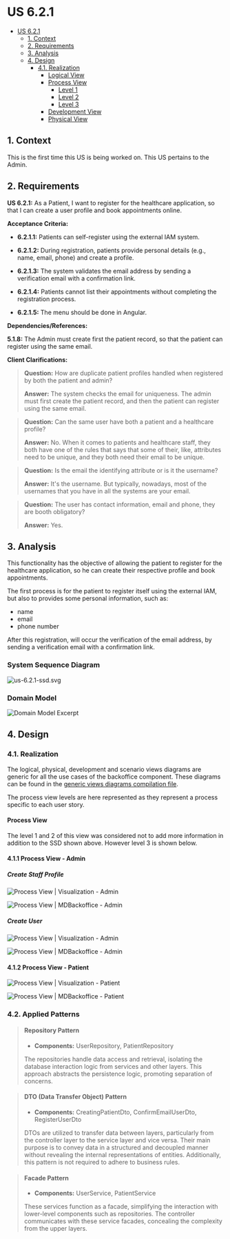 # US 6.2.1

<!-- TOC -->
- [US 6.2.1](#us-621)
  - [1. Context](#1-context)
  - [2. Requirements](#2-requirements)
  - [3. Analysis](#3-analysis)
  - [4. Design](#4-design)
    - [4.1. Realization](#41-realization)
      - [Logical View](#logical-view)
      - [Process View](#process-view)
        - [Level 1](#level-1)
        - [Level 2](#level-2)
        - [Level 3](#level-3)
      - [Development View](#development-view)
      - [Physical View](#physical-view)
<!-- TOC -->

## 1. Context

This is the first time this US is being worked on.
This US pertains to the Admin.

## 2. Requirements

**US 6.2.1:** As a Patient, I want to register for the healthcare application, so that I can create a user profile and book appointments online.

**Acceptance Criteria:**

- **6.2.1.1:** Patients can self-register using the external IAM system.

- **6.2.1.2:** During registration, patients provide personal details (e.g., name, email, phone) and create a profile.

- **6.2.1.3:** The system validates the email address by sending a verification email with a confirmation link.

- **6.2.1.4:** Patients cannot list their appointments without completing the registration process.

- **6.2.1.5:** The menu should be done in Angular.

**Dependencies/References:**

**5.1.8:** The Admin must create first the patient record, so that the patient can register using the same email.

**Client Clarifications:**

> **Question:** How are duplicate patient profiles handled when registered by both the patient and admin?
>
> **Answer:** The system checks the email for uniqueness. The admin must first create the patient record, and then the
> patient can register using the same email.

> **Question:** Can the same user have both a patient and a healthcare profile?
>
> **Answer:** No. When it comes to patients and healthcare staff, they both have one of the rules that says that some of
> their, like, attributes need to be unique, and they both need their email to be unique.

> **Question:** Is the email the identifying attribute or is it the username?
>
> **Answer:** It's the username. But typically, nowadays, most of the usernames that you have in all the systems are your
> email.

> **Question:** The user has contact information, email and phone, they are booth obligatory?
>
> **Answer:** Yes.

## 3. Analysis

This functionality has the objective of allowing the patient to register for the healthcare application, so he can create
their respective profile and book appointments.

The first process is for the patient to register itself using the external IAM, but also to provides some personal 
information, such as:
- name
- email
- phone number

After this registration, will occur the verification of the email address, by sending a verification email with a 
confirmation link.

### System Sequence Diagram

![us-6.2.1-ssd.svg](diagrams/ssd/us-6.2.1-ssd.puml.svg)

### Domain Model

![Domain Model Excerpt](diagrams/Domain-Model/domain-model-excerpt.svg)

## 4. Design

### 4.1. Realization

The logical, physical, development and scenario views diagrams are generic for all the use cases of the backoffice component.
These diagrams can be found in the [generic views diagrams compilation file](../../team-decisions/views/general-views.md).

The process view levels are here represented as they represent a process specific to each user story.

#### Process View

The level 1 and 2 of this view was considered not to add more information in addition to the SSD shown above.
However level 3 is shown below.

#### 4.1.1 Process View - Admin

##### Create Staff Profile

![Process View | Visualization - Admin](Diagrams\Views\process-view-level-3-staff-profile-Visualization.svg)

![Process View | MDBackoffice - Admin](Diagrams\Views\process-view-level-3-staff-profile-MDBackoffice.svg)

##### Create User

![Process View | Visualization - Admin](Diagrams\Views\process-view-level-3-user-Visualization.svg)

![Process View | MDBackoffice - Admin](Diagrams\Views\process-view-level-3-user-MDBackoffice.svg)

#### 4.1.2 Process View - Patient

![Process View | Visualization - Patient](Diagrams\Views\process-view-level-3-confirm-email-Visualization.svg)

![Process View | MDBackoffice - Patient](Diagrams\Views\process-view-level-3-confirm-email-MDBackoffice.svg)

### 4.2. Applied Patterns

> #### **Repository Pattern**
>
>* **Components:** UserRepository, PatientRepository
>
> The repositories handle data access and retrieval, isolating the database interaction logic from services and other 
> layers. This approach abstracts the persistence logic, promoting separation of concerns.


> #### **DTO (Data Transfer Object) Pattern**
>
>* **Components:** CreatingPatientDto, ConfirmEmailUserDto, RegisterUserDto
>
> DTOs are utilized to transfer data between layers, particularly from the controller layer to the service layer and 
> vice versa. Their main purpose is to convey data in a structured and decoupled manner without revealing the internal 
> representations of entities. Additionally, this pattern is not required to adhere to business rules.


> #### **Facade Pattern**
>
>* **Components:** UserService, PatientService
>
> These services function as a facade, simplifying the interaction with lower-level components such as repositories. 
> The controller communicates with these service facades, concealing the complexity from the upper layers.

